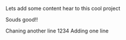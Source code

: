 Lets add some content hear to this cool project

Souds good!!


Chaning another line
1234
Adding one line
